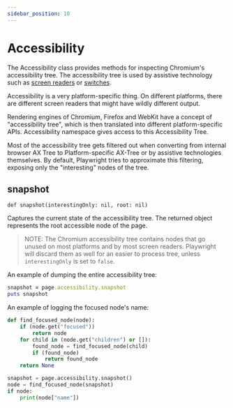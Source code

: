 ```yaml
---
sidebar_position: 10
---
```


# Accessibility

The Accessibility class provides methods for inspecting Chromium's accessibility tree. The accessibility tree is used by
assistive technology such as [screen readers](https://en.wikipedia.org/wiki/Screen_reader) or
[switches](https://en.wikipedia.org/wiki/Switch_access).

Accessibility is a very platform-specific thing. On different platforms, there are different screen readers that might
have wildly different output.

Rendering engines of Chromium, Firefox and WebKit have a concept of "accessibility tree", which is then translated into
different platform-specific APIs. Accessibility namespace gives access to this Accessibility Tree.

Most of the accessibility tree gets filtered out when converting from internal browser AX Tree to Platform-specific
AX-Tree or by assistive technologies themselves. By default, Playwright tries to approximate this filtering, exposing
only the "interesting" nodes of the tree.

## snapshot

```
def snapshot(interestingOnly: nil, root: nil)
```

Captures the current state of the accessibility tree. The returned object represents the root accessible node of the
page.

> NOTE: The Chromium accessibility tree contains nodes that go unused on most platforms and by most screen readers.
Playwright will discard them as well for an easier to process tree, unless `interestingOnly` is set to `false`.

An example of dumping the entire accessibility tree:

```ruby
snapshot = page.accessibility.snapshot
puts snapshot
```

An example of logging the focused node's name:

```python sync title=example_388652162f4e169aab346af9ea657dd96de9217cd390a4cae2090af952b7aebe.py
def find_focused_node(node):
    if (node.get("focused"))
        return node
    for child in (node.get("children") or []):
        found_node = find_focused_node(child)
        if (found_node)
            return found_node
    return None

snapshot = page.accessibility.snapshot()
node = find_focused_node(snapshot)
if node:
    print(node["name"])

```

